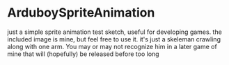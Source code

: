 # ArduboySpriteAnimation
just a simple sprite animation test sketch, useful for developing games. the included image is mine, but feel free to use it. it's just a skeleman crawling along with one arm. You may or may not recognize him in a later game of mine that will (hopefully) be released before too long
